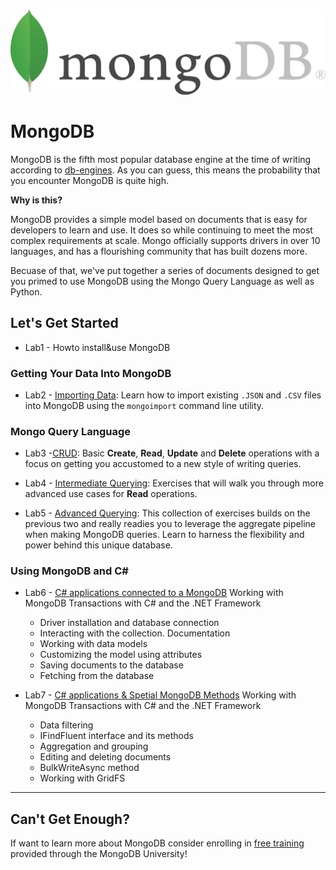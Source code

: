 ![image](https://github.com/KPKanimator/MongoDb-repo/blob/main/src/mongo-logo.png)

# MongoDB
MongoDB is the fifth most popular database engine at the time of writing according to [db-engines](https://db-engines.com/en/ranking_trend).  As you can guess, this means the probability that you encounter MongoDB is quite high.

**Why is this?**

MongoDB provides a simple model based on documents that is easy for developers to learn and use.  It does so while continuing to meet the most complex requirements at scale.  Mongo officially supports drivers in over 10 languages, and has a flourishing community that has built dozens more.

Becuase of that, we've put together a series of documents designed to get you primed to use MongoDB using the Mongo Query Language as well as Python.


## Let's Get Started

- Lab1 - Howto install&use MongoDB

### Getting Your Data Into MongoDB

- Lab2 - [Importing Data](exercises/00_importing-data-into-mongo.md):  Learn how to import existing `.JSON` and `.CSV` files into MongoDB using the `mongoimport` command line utility.

### Mongo Query Language

- Lab3 -[CRUD](exercises/01_basic-mongo-queries.md):  Basic **Create**, **Read**, **Update** and **Delete** operations with a focus on getting you accustomed to a new style of writing queries.

- Lab4 - [Intermediate Querying](exercises/02_intermediate-mongo-queries.md):  Exercises that will walk you through more advanced use cases for **Read** operations.

- Lab5 - [Advanced Querying](exercises/03_advanced-mongo-queries.md):  This collection of exercises builds on the previous two and really readies you to leverage the aggregate pipeline when making MongoDB queries.  Learn to harness the flexibility and power behind this unique database.


### Using MongoDB and C#

- Lab6 - [C# applications connected to a MongoDB](exercises/05_csharp-applications-more.md) Working with MongoDB Transactions with C# and the .NET Framework
  - Driver installation and database connection
  - Interacting with the collection. Documentation
  - Working with data models
  - Customizing the model using attributes
  - Saving documents to the database
  - Fetching from the database

- Lab7 - [C# applications & Spetial MongoDB Methods](exercises/04_csharp-applications.md) Working with MongoDB Transactions with C# and the .NET Framework
  - Data filtering
  - IFindFluent interface and its methods
  - Aggregation and grouping
  - Editing and deleting documents
  - BulkWriteAsync method
  -	Working with GridFS


---

## Can't Get Enough?
If want to learn more about MongoDB consider enrolling in [free training](https://university.mongodb.com/) provided through the MongoDB University!

